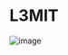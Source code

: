 # L3MIT

![image](https://user-images.githubusercontent.com/63925171/225590458-3eb48895-05b1-4e6d-95c2-f83d1827e970.png)
